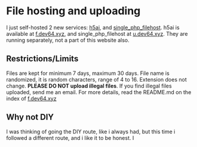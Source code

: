 # File hosting and uploading
I just self-hosted 2 new services: [h5ai](https://github.com/lrsjng/h5ai), and [single_php_filehost](https://github.com/Rouji/single_php_filehost). h5ai is available at [f.dev64.xyz](https://f.dev64.xyz), and single_php_filehost at [u.dev64.xyz](https://u.dev64.xyz). They are running separately, not a part of this website also.

## Restrictions/Limits
Files are kept for minimum 7 days, maximum 30 days. File name is randomized, it is random characters, range of 4 to 16. Extension does not change. **PLEASE DO NOT upload illegal files**. If you find illegal files uploaded, send me an email. For more details, read the README.md on the index of [f.dev64.xyz](https://f.dev64.xyz/)

## Why not DIY
I was thinking of going the DIY route, like i always had, but this time i followed a different route, and i like it to be honest. I
